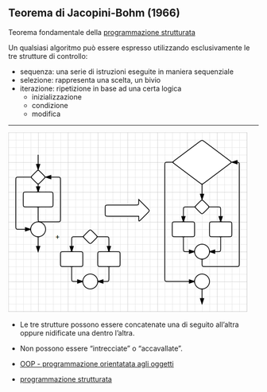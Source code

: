 
## Teorema di Jacopini-Bohm (1966)

Teorema fondamentale della [programmazione strutturata](003_Strutturata.md)

Un qualsiasi algoritmo può essere espresso utilizzando esclusivamente le tre strutture di controllo:

* sequenza:  una serie di istruzioni eseguite in maniera sequenziale
* selezione: rappresenta una scelta, un bivio 
* iterazione: ripetizione in base ad una certa logica
    * inizializzazione
    * condizione
    * modifica

---

![strutture_controllo](https://raw.githubusercontent.com/maboglia/Fondamenti/master/img/strutture_controllo.gif)

* Le tre strutture possono essere concatenate una di seguito all’altra oppure nidificate una dentro l’altra.
* Non possono essere “intrecciate” o “accavallate”.


* [OOP - programmazione orientatata agli oggetti](005_OOP.md)
* [programmazione strutturata](003_Strutturata.md)